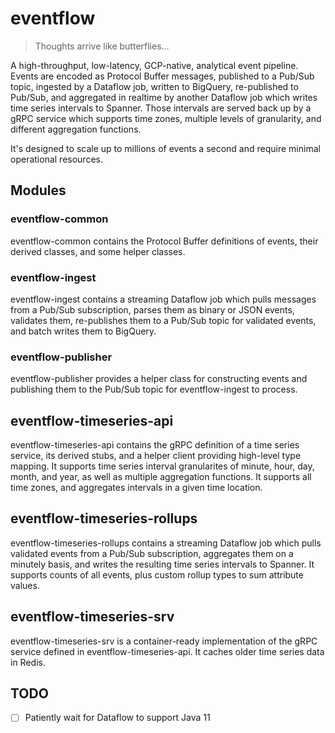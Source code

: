 # eventflow

> Thoughts arrive like butterflies…

A high-throughput, low-latency, GCP-native, analytical event pipeline. Events are encoded as
Protocol Buffer messages, published to a Pub/Sub topic, ingested by a Dataflow job, written to
BigQuery, re-published to Pub/Sub, and aggregated in realtime by another Dataflow job which writes
time series intervals to Spanner. Those intervals are served back up by a gRPC service which
supports time zones, multiple levels of granularity, and different aggregation functions.

It's designed to scale up to millions of events a second and require minimal operational resources.

## Modules

### eventflow-common

eventflow-common contains the Protocol Buffer definitions of events, their derived classes, and some
helper classes.

### eventflow-ingest

eventflow-ingest contains a streaming Dataflow job which pulls messages from a Pub/Sub subscription,
parses them as binary or JSON events, validates them, re-publishes them to a Pub/Sub topic for
validated events, and batch writes them to BigQuery.

### eventflow-publisher

eventflow-publisher provides a helper class for constructing events and publishing them to the
Pub/Sub topic for eventflow-ingest to process.

## eventflow-timeseries-api

eventflow-timeseries-api contains the gRPC definition of a time series service, its derived stubs,
and a helper client providing high-level type mapping. It supports time series interval granularites
of minute, hour, day, month, and year, as well as multiple aggregation functions. It supports all
time zones, and aggregates intervals in a given time location.

## eventflow-timeseries-rollups

eventflow-timeseries-rollups contains a streaming Dataflow job which pulls validated events from a
Pub/Sub subscription, aggregates them on a minutely basis, and writes the resulting time series
intervals to Spanner. It supports counts of all events, plus custom rollup types to sum attribute
values.

## eventflow-timeseries-srv

eventflow-timeseries-srv is a container-ready implementation of the gRPC service defined in
eventflow-timeseries-api. It caches older time series data in Redis.

## TODO

* [ ] Patiently wait for Dataflow to support Java 11
